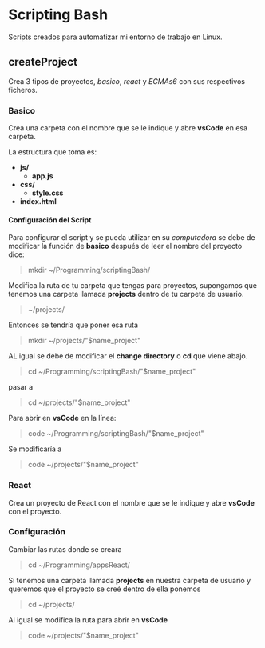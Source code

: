 # Scripting Bash
Scripts creados para automatizar mi entorno de trabajo en Linux.

## createProject
Crea 3 tipos de proyectos, *basico*, *react* y *ECMAs6* con sus respectivos ficheros.

### Basico
Crea una carpeta con el nombre que se le indique y abre **vsCode** en esa carpeta.

La estructura que toma es:

- **js/**
    - **app.js**
- **css/**
    - **style.css**
- **index.html**

#### Configuración del Script
Para configurar el script y se pueda utilizar en su *computadora* se debe de modificar la función de **basico** después de leer el nombre del proyecto dice:
> mkdir ~/Programming/scriptingBash/

Modifica la ruta de tu carpeta que tengas para proyectos, supongamos que tenemos una carpeta llamada **projects** dentro de tu carpeta de usuario.
> ~/projects/

Entonces se tendría que poner esa ruta
> mkdir ~/projects/"$name_project"

AL igual se debe de modificar el **change directory** o **cd** que viene abajo.
> cd ~/Programming/scriptingBash/"$name_project"

pasar a 
> cd ~/projects/"$name_project"

Para abrir en **vsCode** en la línea:
> code ~/Programming/scriptingBash/"$name_project"

Se modificaría a
> code ~/projects/"$name_project"

### React
Crea un proyecto de React con el nombre que se le indique y abre **vsCode** con el proyecto.
 ### Configuración
Cambiar las rutas donde se creara
> cd ~/Programming/appsReact/

Si tenemos una carpeta llamada **projects** en nuestra carpeta de usuario y queremos que el proyecto se creé dentro de ella ponemos
> cd ~/projects/

Al igual se modifica la ruta para abrir en **vsCode**
> code ~/projects/"$name_project"





